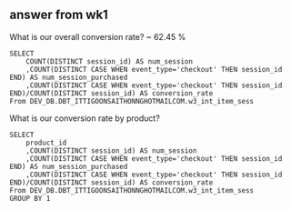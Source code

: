 ## answer from wk1 
What is our overall conversion rate? ~ 62.45 %

```
SELECT
    COUNT(DISTINCT session_id) AS num_session
    ,COUNT(DISTINCT CASE WHEN event_type='checkout' THEN session_id END) AS num_session_purchased
    ,COUNT(DISTINCT CASE WHEN event_type='checkout' THEN session_id END)/COUNT(DISTINCT session_id) AS conversion_rate
From DEV_DB.DBT_ITTIGOONSAITHONNGHOTMAILCOM.w3_int_item_sess
```

What is our conversion rate by product?

```
SELECT
    product_id
    ,COUNT(DISTINCT session_id) AS num_session
    ,COUNT(DISTINCT CASE WHEN event_type='checkout' THEN session_id END) AS num_session_purchased
    ,COUNT(DISTINCT CASE WHEN event_type='checkout' THEN session_id END)/COUNT(DISTINCT session_id) AS conversion_rate
From DEV_DB.DBT_ITTIGOONSAITHONNGHOTMAILCOM.w3_int_item_sess
GROUP BY 1
```